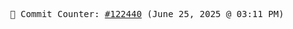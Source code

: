 <p align="center">
    <samp>
        📮 Commit Counter: <a href="https://github.com/Javascript-void0/Javascript-void0/commits/main">#122440</a> (June 25, 2025 @ 03:11 PM)
    </samp>
</p>